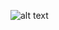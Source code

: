 ![alt text](https://https://github.com/dashagurova/photoboothOnPi/blob/master/2019-08-06%2000.52.16.jpg)
